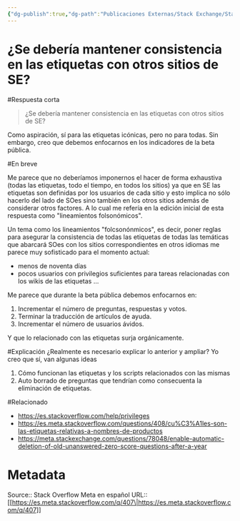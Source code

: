 ```yaml
---
{"dg-publish":true,"dg-path":"Publicaciones Externas/Stack Exchange/Stack Overflow en español/Stack Overflow en español Meta/es.meta.stackoverflow.com-407.md","permalink":"/publicaciones-externas/stack-exchange/stack-overflow-en-espanol/stack-overflow-en-espanol-meta/es-meta-stackoverflow-com-407/","title":"¿Se debería mantener consistencia en las etiquetas con otros sitios de SE?","hide":true,"noteIcon":"default","created":"2024-04-03T12:49:10.418-06:00","updated":"2024-04-05T16:43:58.689-06:00"}
---
```


# ¿Se debería mantener consistencia en las etiquetas con otros sitios de SE?

#Respuesta corta
> ¿Se debería mantener consistencia en las etiquetas con otros sitios de
> SE?

Como aspiración, sí para las etiquetas icónicas, pero no para todas. Sin embargo, creo que debemos enfocarnos en los indicadores de la beta pública.

#En breve

Me parece que no deberíamos imponernos el hacer de forma exhaustiva (todas las etiquetas, todo el tiempo, en todos los sitios) ya que en SE las etiquetas son definidas por los usuarios de cada sitio y esto implica no sólo hacerlo del lado de SOes sino también en los otros sitios además de considerar otros factores. A lo cual me refería en la edición inicial de esta respuesta como "lineamientos folsonómicos".

Un tema como los lineamientos "folcsonónmicos", es decir, poner reglas para asegurar la consistencia de todas las etiquetas de todas las temáticas que abarcará SOes con los sitios correspondientes en otros idiomas me parece muy sofisticado para el momento actual:

- menos de noventa días
- pocos usuarios con privilegios suficientes para tareas relacionadas con los wikis de las etiquetas
...

Me parece que durante la beta pública debemos enfocarnos en:

1. Incrementar el número de preguntas, respuestas y votos. 
2. Terminar la traducción de artículos de ayuda. 
3. Incrementar el número de usuarios ávidos. 

Y que lo relacionado con las etiquetas surja orgánicamente.

#Explicación
¿Realmente es necesario explicar lo anterior y ampliar? Yo creo que sí, van algunas ideas

1. Cómo funcionan las etiquetas y los scripts relacionados con las mismas
2. Auto borrado de preguntas que tendrían como consecuenta la eliminación de etiquetas.

#Relacionado

- https://es.stackoverflow.com/help/privileges
- https://es.meta.stackoverflow.com/questions/408/cu%C3%A1les-son-las-etiquetas-relativas-a-nombres-de-productos
- https://meta.stackexchange.com/questions/78048/enable-automatic-deletion-of-old-unanswered-zero-score-questions-after-a-year

# Metadata
Source:: Stack Overflow Meta en español
URL:: [[https://es.meta.stackoverflow.com/q/407\|https://es.meta.stackoverflow.com/q/407]]

